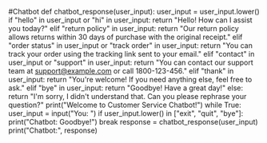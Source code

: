#Chatbot
def chatbot_response(user_input):
    user_input = user_input.lower()
    if "hello" in user_input or "hi" in user_input:
        return "Hello! How can I assist you today?"
    elif "return policy" in user_input:
        return "Our return policy allows returns within 30 days of purchase with the original receipt."
    elif "order status" in user_input or "track order" in user_input:
        return "You can track your order using the tracking link sent to your email."
    elif "contact" in user_input or "support" in user_input:
        return "You can contact our support team at support@example.com or call 1800-123-456."
    elif "thank" in user_input:
        return "You're welcome! If you need anything else, feel free to ask."
    elif "bye" in user_input:
        return "Goodbye! Have a great day!"
    else:
        return "I'm sorry, I didn't understand that. Can you please rephrase your question?"
print("Welcome to Customer Service Chatbot!")
while True:
    user_input = input("You: ")
    if user_input.lower() in ["exit", "quit", "bye"]:
        print("Chatbot: Goodbye!")
        break
    response = chatbot_response(user_input)
    print("Chatbot:", response)
